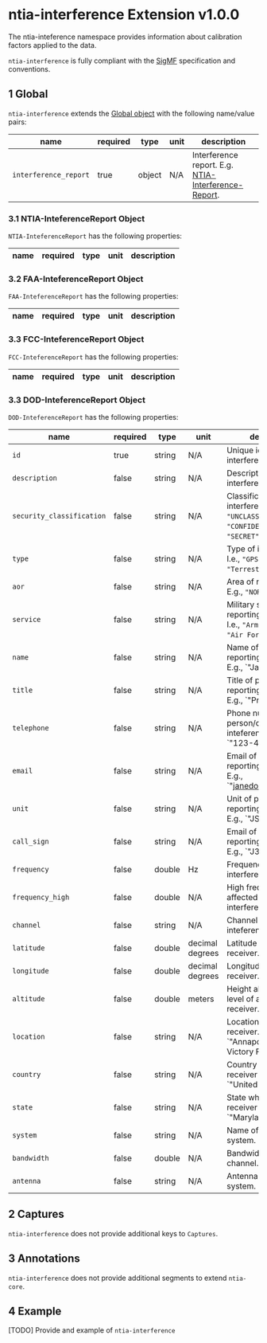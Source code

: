 # ntia-interference Extension v1.0.0
The ntia-inteference namespace provides information about calibration factors applied to the data.

`ntia-interference` is fully compliant with the [SigMF](https://github.com/gnuradio/SigMF/blob/master/sigmf-spec.md#namespaces) specification and conventions.

## 1 Global
`ntia-interference` extends the [Global object](https://github.com/gnuradio/SigMF/blob/master/sigmf-spec.md#global-object) with the following name/value pairs:

|name|required|type|unit|description|
|----|--------------|-------|-------|-----------|
|`interference_report`|true|object|N/A|Interference report. E.g. [NTIA-Interference-Report](#31-ntia-inteferencereport-object).|

### 3.1 NTIA-InteferenceReport Object
`NTIA-InteferenceReport` has the following properties:

|name|required|type|unit|description|
|----|--------------|-------|-------|-----------|

### 3.2 FAA-InteferenceReport Object
`FAA-InteferenceReport` has the following properties:

|name|required|type|unit|description|
|----|--------------|-------|-------|-----------|

### 3.3 FCC-InteferenceReport Object
`FCC-InteferenceReport` has the following properties:

|name|required|type|unit|description|
|----|--------------|-------|-------|-----------|

### 3.3 DOD-InteferenceReport Object
`DOD-InteferenceReport` has the following properties:

|name|required|type|unit|description|
|----|--------------|-------|-------|-----------|
|`id`|true|string|N/A|Unique id of the interference report.|
|`description`|false|string|N/A|Description of the interference.|
|`security_classification`|false|string|N/A|Classification of interference report. I.e., `"UNCLASSIFIED"`, `"CONFIDENTIAL"`, or `"SECRET"`.|
|`type`|false|string|N/A|Type of interference. I.e., `"GPS"`, `"SATCOM"`, or `"Terrestrial"`.|
|`aor`|false|string|N/A|Area of responsibility. E.g., `"NORTHCOM"`.|
|`service`|false|string|N/A|Military service reporting inteference. I.e., `"Army"`, `"Navy"`, or `"Air Force"`.|
|`name`|false|string|N/A|Name of person reporting inteference. E.g., `"Jane Doe".|
|`title`|false|string|N/A|Title of person reporting inteference. E.g., `"Private".|
|`telephone`|false|string|N/A|Phone number of person/office reporting inteference. E.g., `"123-456-7890".|
|`email`|false|string|N/A|Email of person/office reporting inteference. E.g., `"janedoe@agency.mil".|
|`unit`|false|string|N/A|Unit of person/office reporting inteference. E.g., `"JSC".|
|`call_sign`|false|string|N/A|Email of person/office reporting inteference. E.g., `"J3 OPS".|
|`frequency`|false|double|Hz|Frequency affected by interference.|
|`frequency_high`|false|double|N/A|High frequency affected by interference.|
|`channel`|false|string|N/A|Channel affected by inteference.|
|`latitude`|false|double|decimal degrees|Latitude of affected receiver.|
|`longitude`|false|double|decimal degrees|Longitude of affected receiver.|
|`altitude`|false|double|meters|Height above mean sea level of affected receiver.|
|`location`|false|string|N/A|Location of affected receiver. E.g., `"Annapolis, Camp Victory Front Gate".|
|`country`|false|string|N/A|Country where affected receiver is located. E.g., `"United States".|
|`state`|false|string|N/A|State where affected receiver is located. E.g., `"Maryland".|
|`system`|false|string|N/A|Name of affected system.|
|`bandwidth`|false|double|N/A|Bandwidth of affected channel.|
|`antenna`|false|string|N/A|Antenna of affected system.|

## 2 Captures
`ntia-interference` does not provide additional keys to `Captures`.

## 3 Annotations
`ntia-interference` does not provide additional segments to extend `ntia-core`.

## 4 Example
[TODO] Provide and example of `ntia-interference`
